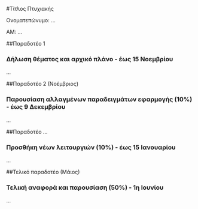 #Τίτλος Πτυχιακής

Ονοματεπώνυμο: ...

ΑΜ: ...


##Παραδοτέο 1
### Δήλωση θέματος και αρχικό πλάνο - έως 15 Νοεμβρίου
...


##Παραδοτέο 2 (Νοέμβριος)
### Παρουσίαση αλλαγμένων παραδειγμάτων εφαρμογής (10%) - έως 9 Δεκεμβρίου
...


##Παραδοτέο ...
### Προσθήκη νέων λειτουργιών (10%) - έως 15 Ιανουαρίου
...


##Τελικό παραδοτέο (Μάιος)
### Τελική αναφορά και παρουσίαση (50%) - 1η Ιουνίου
...

